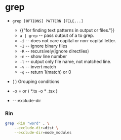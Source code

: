 # grep

* `grep [OPTIONS] PATTERN [FILE...]`
    * {{"for finding text patterns in output or files."}}
    * `a | grep` -- pass output of a to grep.
    * `-i` -- does not care capital or non-capital letter.
    * `-I` -- ignore binary files
    * `-R` -- recursively(ignore directlies)
    * `-n` -- show line number
    * `-l` -- output only file name, not matched line.
    * `-v` -- invert match
    * `-q` -- return 1(match) or 0    

* \( \) Grouping conditions
* -o = or \( *.ts -o  * .tsx \) 

*  --:exclude-dir

### Rin

```bash
grep -Rin "word" . \
    --exclude-dir=dist \
    --exclude-dir=node_modules
``` 
